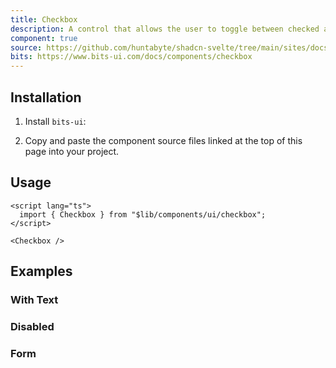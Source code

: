 ```yaml
---
title: Checkbox
description: A control that allows the user to toggle between checked and not checked.
component: true
source: https://github.com/huntabyte/shadcn-svelte/tree/main/sites/docs/src/lib/registry/default/ui/checkbox
bits: https://www.bits-ui.com/docs/components/checkbox
---
```


<script>
  import { ComponentPreview, ManualInstall, PMAddComp, PMInstall } from '$lib/components/docs';
</script>

<ComponentPreview name="checkbox-demo">

<div />

</ComponentPreview>

## Installation

<PMAddComp name="checkbox" />

<ManualInstall>

1. Install `bits-ui`:

<PMInstall command="bits-ui" />

2. Copy and paste the component source files linked at the top of this page into your project.

</ManualInstall>

## Usage

```svelte
<script lang="ts">
  import { Checkbox } from "$lib/components/ui/checkbox";
</script>
```

```svelte
<Checkbox />
```

## Examples

### With Text

<ComponentPreview name="checkbox-with-text">

<div />

</ComponentPreview>

### Disabled

<ComponentPreview name="checkbox-disabled">

<div />

</ComponentPreview>

### Form

<ComponentPreview name="checkbox-form-single">

<div />

</ComponentPreview>

<ComponentPreview name="checkbox-form-multiple">

<div />

</ComponentPreview>
